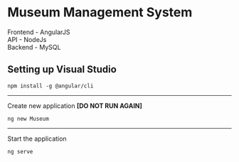 # Museum Management System

Frontend - AngularJS\
API - NodeJs\
Backend - MySQL

## Setting up Visual Studio

```
npm install -g @angular/cli
```
---
Create new application **[DO NOT RUN AGAIN]**
```
ng new Museum 
```
---

Start the application 
```
ng serve
```